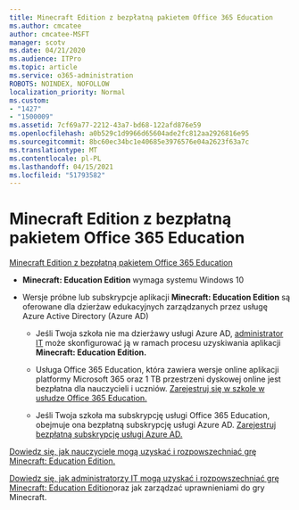 ```yaml
---
title: Minecraft Edition z bezpłatną pakietem Office 365 Education
ms.author: cmcatee
author: cmcatee-MSFT
manager: scotv
ms.date: 04/21/2020
ms.audience: ITPro
ms.topic: article
ms.service: o365-administration
ROBOTS: NOINDEX, NOFOLLOW
localization_priority: Normal
ms.custom:
- "1427"
- "1500009"
ms.assetid: 7cf69a77-2212-43a7-bd68-122afd876e59
ms.openlocfilehash: a0b529c1d9966d65604ade2fc812aa2926816e95
ms.sourcegitcommit: 8bc60ec34bc1e40685e3976576e04a2623f63a7c
ms.translationtype: MT
ms.contentlocale: pl-PL
ms.lasthandoff: 04/15/2021
ms.locfileid: "51793582"
---
```

# <a name="minecraft-edition-with-office-365-education-for-free"></a>Minecraft Edition z bezpłatną pakietem Office 365 Education

[Minecraft Edition z bezpłatną pakietem Office 365 Education](https://docs.microsoft.com/education/windows/get-minecraft-for-education)
  
- **Minecraft: Education Edition** wymaga systemu Windows 10

- Wersje próbne lub subskrypcje aplikacji **Minecraft: Education Edition** są oferowane dla dzierżaw edukacyjnych zarządzanych przez usługę Azure Active Directory (Azure AD)

  - Jeśli Twoja szkoła nie ma dzierżawy usługi Azure AD, [administrator IT](https://docs.microsoft.com/education/windows/school-get-minecraft) może skonfigurować ją w ramach procesu uzyskiwania aplikacji **Minecraft: Education Edition.**

  - Usługa Office 365 Education, która zawiera wersje online aplikacji platformy Microsoft 365 oraz 1 TB przestrzeni dyskowej online jest bezpłatna dla nauczycieli i uczniów. [Zarejestruj się w szkole w usłudze Office 365 Education.](https://www.microsoft.com/education/products/office)

  - Jeśli Twoja szkoła ma subskrypcję usługi Office 365 Education, obejmuje ona bezpłatną subskrypcję usługi Azure AD. [Zarejestruj bezpłatną subskrypcję usługi Azure AD.](https://msdn.microsoft.com/library/windows/hardware/mt703369%28v=vs.85%29.aspx)

[Dowiedz się, jak nauczyciele mogą uzyskać i rozpowszechniać grę Minecraft: Education Edition.](https://docs.microsoft.com/education/windows/teacher-get-minecraft)
  
[Dowiedz się, jak administratorzy IT mogą uzyskać i rozpowszechniać grę Minecraft: Education Edition](https://docs.microsoft.com/education/windows/school-get-minecraft)oraz jak zarządzać uprawnieniami do gry Minecraft.